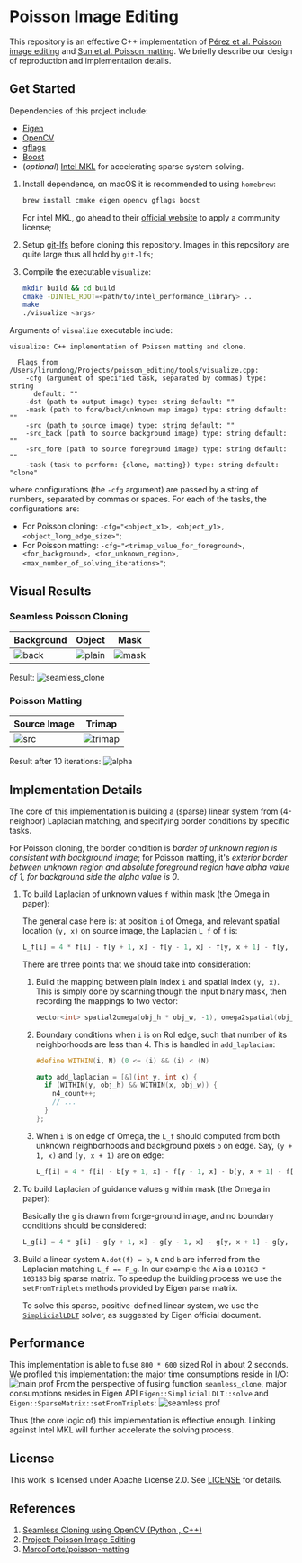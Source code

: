 # Poisson Image Editing

This repository is an effective C++ implementation of 
[Pérez et al. Poisson image editing](https://dl.acm.org/citation.cfm?id=882269)
and [Sun et al. Poisson matting](https://dl.acm.org/citation.cfm?id=1015721).
We briefly describe our design of reproduction and implementation details.

## Get Started

Dependencies of this project include:
- [Eigen](http://eigen.tuxfamily.org/index.php?title=Main_Page)
- [OpenCV](https://opencv.org/)
- [gflags](https://github.com/gflags/gflags)
- [Boost](https://www.boost.org/)
- (*optional*) [Intel MKL](https://software.intel.com/en-us/mkl) for accelerating
  sparse system solving.

1. Install dependence, on macOS it is recommended to using `homebrew`:
   ```bash
   brew install cmake eigen opencv gflags boost
   ```
   
   For intel MKL, go ahead to their [official website](https://software.intel.com/en-us/mkl)
   to apply a community license;
2. Setup [git-lfs](https://git-lfs.github.com/) before cloning this repository.
   Images in this repository are quite large thus all hold by `git-lfs`;
3. Compile the executable `visualize`:
   ```bash
   mkdir build && cd build
   cmake -DINTEL_ROOT=<path/to/intel_performance_library> ..
   make
   ./visualize <args>
   ```

Arguments of `visualize` executable include:
```
visualize: C++ implementation of Poisson matting and clone.

  Flags from /Users/lirundong/Projects/poisson_editing/tools/visualize.cpp:
    -cfg (argument of specified task, separated by commas) type: string
      default: ""
    -dst (path to output image) type: string default: ""
    -mask (path to fore/back/unknown map image) type: string default: ""
    -src (path to source image) type: string default: ""
    -src_back (path to source background image) type: string default: ""
    -src_fore (path to source foreground image) type: string default: ""
    -task (task to perform: {clone, matting}) type: string default: "clone"
```
where configurations (the `-cfg` argument) are passed by a string of numbers, 
separated by commas or spaces. For each of the tasks, the configurations are:
- For Poisson cloning: `-cfg="<object_x1>, <object_y1>, <object_long_edge_size>"`;
- For Poisson matting: `-cfg="<trimap_value_for_foreground>, <for_background>,
  <for_unknown_region>, <max_number_of_solving_iterations>"`;

## Visual Results

### Seamless Poisson Cloning

Background | Object | Mask
-----------|--------|------
![back](data/seamless_clone/Big_Tree_with_Red_Sky_in_the_Winter_Night.jpg) | ![plain](data/seamless_clone/Japan.airlines.b777-300.ja733j.arp.jpg) | ![mask](data/seamless_clone/mask.png)

Result:
![seamless_clone](data/seamless_clone/result.png)

### Poisson Matting

Source Image | Trimap
-------------|--------
![src](data/matting/src.png) | ![trimap](data/matting/trimap.png)

Result after 10 iterations:
![alpha](data/matting/result.png)

## Implementation Details

The core of this implementation is building a (sparse) linear system from
(4-neighbor) Laplacian matching, and specifying border conditions by specific
tasks. 

For Poisson cloning, the border condition is *border of unknown region is
consistent with background image*; for Poisson matting, it's *exterior border
between unknown region and absolute foreground region have alpha value of 1, for
background side the alpha value is 0*.

1. To build Laplacian of unknown values `f` within mask (the Omega in paper):
   
   The general case here is: at position `i` of Omega, and relevant spatial 
   location `(y, x)` on source image, the Laplacian `L_f` of `f` is:
   ```python
   L_f[i] = 4 * f[i] - f[y + 1, x] - f[y - 1, x] - f[y, x + 1] - f[y, x - 1]
   ```

   There are three points that we should take into consideration:
   1. Build the mapping between plain index `i` and spatial index `(y, x)`. This
      is simply done by scanning though the input binary mask, then recording
      the mappings to two vector: 
      ```C++
      vector<int> spatial2omega(obj_h * obj_w, -1), omega2spatial(obj_h * obj_w, -1);
      ```
   2. Boundary conditions when `i` is on RoI edge, such that number of its 
      neighborhoods are less than 4. This is handled in `add_laplacian`:
      ```C++
      #define WITHIN(i, N) (0 <= (i) && (i) < (N)

      auto add_laplacian = [&](int y, int x) {
        if (WITHIN(y, obj_h) && WITHIN(x, obj_w)) {
          n4_count++;
          // ...
        }
      };
      ```
   3. When `i` is on edge of Omega, the `L_f` should computed from both unknown
      neighborhoods and background pixels `b` on edge. Say, `(y + 1, x)` and 
      `(y, x + 1)` are on edge:
      ```python
      L_f[i] = 4 * f[i] - b[y + 1, x] - f[y - 1, x] - b[y, x + 1] - f[y, x - 1]
      ```
2. To build Laplacian of guidance values `g` within mask (the Omega in paper):

   Basically the `g` is drawn from forge-ground image, and no boundary conditions
   should be considered:
   ```python
   L_g[i] = 4 * g[i] - g[y + 1, x] - g[y - 1, x] - g[y, x + 1] - g[y, x - 1]
   ```
3. Build a linear system `A.dot(f) = b`, `A` and `b` are inferred from the 
   Laplacian matching `L_f == F_g`. In our example the `A` is a `103183 * 103183`
   big sparse matrix. To speedup the building process we use the `setFromTriplets`
   methods provided by Eigen parse matrix.

   To solve this sparse, positive-defined linear system, we use the
   [`SimplicialLDLT`](https://eigen.tuxfamily.org/dox/classEigen_1_1SimplicialLDLT.html)
   solver, as suggested by Eigen official document.

## Performance

This implementation is able to fuse `800 * 600` sized RoI in about 2 seconds.
We profiled this implementation: the major time consumptions reside in I/O:
![main prof](data/profiler/main.png)
From the perspective of fusing function `seamless_clone`, major consumptions
resides in Eigen API `Eigen::SimplicialLDLT::solve` and `Eigen::SparseMatrix::setFromTriplets`:
![seamless prof](data/profiler/seamless_clone.png)

Thus (the core logic of) this implementation is effective enough. Linking against
Intel MKL will further accelerate the solving process.

## License

This work is licensed under Apache License 2.0. See [LICENSE](LICENSE) for details.

## References

1. [Seamless Cloning using OpenCV (Python , C++)](https://www.learnopencv.com/seamless-cloning-using-opencv-python-cpp/)
2. [Project: Poisson Image Editing](https://cs.brown.edu/courses/cs129/asgn/proj3_poisson/index.html)
3. [MarcoForte/poisson-matting](https://github.com/MarcoForte/poisson-matting)
